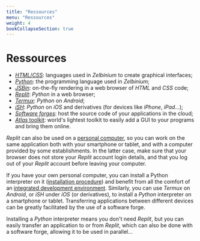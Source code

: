 ```yaml
---
title: "Ressources"
menu: "Ressources"
weight: 4
bookCollapseSection: true
---
```


# Ressources

- [*HTML*/*CSS*](./html): languages used in *Zelbinium* to create graphical interfaces;
- [*Python*](./python): the programming language used in *Zelbinium*;
- [*JSBin*](./jsbin/): on-the-fly rendering in a web browser of *HTML* and *CSS* code;
- [*Replit*](./replit): *Python* in a web browser;
- [*Termux*](./termux): *Python* on *Android*;
- [*iSH*](./ish): *Python* on *iOS* and derivatives (for devices like *iPhone*, *iPad*…);
- [*Software forges*](./forges): host the source code of your applications in the cloud;
- [*Atlas* toolkit](./atk): world's lightest toolkit to easily add a GUI to your programs and bring them online.

*Replit* can also be used on a [personal computer](https://en.wikipedia.org/wiki/Personal_computer), so you can work on the same application both with your smartphone or tablet, and with a computer provided by some establishments. In the latter case, make sure that your browser does not store your *Replit* account login details, and that you log out of your *Replit* account before leaving your computer.

If you have your own personal computer, you can install a Python interpreter on it ([installation procedure](https://www.python.org/downloads/)) and benefit from all the comfort of an [integrated development environment](https://en.wikipedia.org/wiki/Integrated_development_environment). Similarly, you can use *Termux* on *Android*, or *iSH* under *iOS* (or derivatives), to install a *Python* interpreter on a smartphone or tablet. Transferring applications between different devices can be greatly facilitated by the use of a software forge.

Installing a *Python* interpreter means you don't need *Replit*, but you can easily transfer an application to or from *Replit*, which can also be done with a software forge, allowing it to be used in parallel...